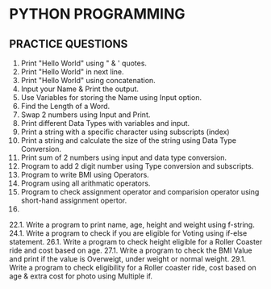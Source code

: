 # PYTHON PROGRAMMING
## PRACTICE QUESTIONS

01. Print "Hello World" using " & ' quotes.
02. Print "Hello World" in next line.
03. Print "Hello World" using concatenation.
04. Input your Name & Print the output.
05. Use Variables for storing the Name using Input option.
06. Find the Length of a Word.
07. Swap 2 numbers using Input and Print.
08. Print different Data Types with variables and input.
09. Print a string with a specific character using subscripts (index)
10. Print a string and calculate the size of the string using Data Type Conversion.
11. Print sum of 2 numbers using input and data type conversion.
12. Program to add 2 digit number using Type conversion and subscripts.
13. Program to write BMI using Operators.
14. Program using all arithmatic operators.
15. Program to check assignment operator and comparision operator using short-hand assignment opertor.
16. 

22.1. Write a program to print name, age, height and weight using f-string.
24.1. Write a program to check if you are eligible for Voting using if-else statement.
26.1. Write a program to check height eligible for a Roller Coaster ride and cost based on age.
27.1. Write a program to check the BMI Value and print if the value is Overweigt, under weight or normal weight.
29.1. Write a program to check eligibility for a Roller coaster ride, cost based on age & extra cost for photo using Multiple if.